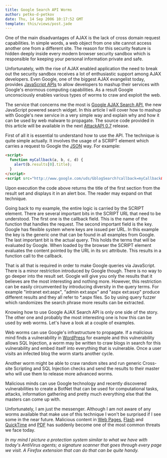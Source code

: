```yaml
---
title: Google Search API Worms
author: petko-d-petkov
date: Thu, 14 Sep 2006 10:17:52 GMT
template: this/views/post.jade
---
```


One of the main disadvantages of AJAX is the lack of cross domain request capabilities. In simple words, a web object from one site cannot access another one from a different site. The reason for this security feature is hidden deeply inside every modern browser security sandbox which is responsible for keeping your personal information private and safe.

Unfortunately, with the rise of AJAX enabled application the need to break out the security sandbox receives a lot of enthusiastic support among AJAX developers.  Even Google, one of the biggest AJAX evangelist today, provides [JavaScript APIs](http://code.google.com) to allow developers to mashup their services with Google's enormous computing capabilities. As a result Google unconsciously enables various types of worms to craw and exploit the web.

The service that concerns me the most is [Google AJAX Search API](http://code.google.com/apis/ajaxsearch/), the new JavaScript powered search widget. In this article I will cover how to mashup with Google's new service in a very simple way and explain why and how it can be used by web malware to propagate. The source code provided in this article will be available in the next [AttackAPI 0.7](/blog/attackapi) release.

First of all it is essential to understand how to use the API. The technique is quite simple actually. It involves the usage of a SCRIPT element which carries a request to Google the [JSON](http://www.json.org/) way. For example:

```html
<script>
  function myCallback(a, b, c, d) {
    alert(b.results[0].title);
  }
</script>
<script src="http://www.google.com/uds/GblogSearch?callback=myCallback&context=0&lstkp=0&rsz=small&hl=en&q=Google&key=internal-documentation&v=0.1" src="text/javascript"></script>
```

Upon execution the code above returns the title of the first section from the result set and displays it in an alert box. The reader may expand on that technique.

Going back to my example, the entire logic is carried by the SCRIPT element. There are several important bits in the SCRIPT URL that need to be understood. The first one is the callback field. This is the name of the function that handles the request. The second important field is the key. Google has flexible system where keys are issued per URL. In this example the key is the generic one that can be found in all examples from Google. The last important bit is the actual query. This holds the terms that will be evaluated by Google. When loaded by the browser the SCRIPT element evaluates the content pointed by the URL in its src attribute. This results in a function call to the callback.

That is all that is required in order to make Google queries via JavaScript. There is a minor restriction introduced by Google though. There is no way to go deeper into the result set. Google will give you only the results that it believes are the most interesting and nothing more. However, this restriction can be easily circumvented by introducing diversity in the query terms. For example "intranet ext:aspx", "admin ext:aspx" and "aspx ext:asxp" produce different results and they all refer to *.aspx files. So by using query fuzzer which randomizes the search phrase more results can be extracted.

Knowing how to use Google AJAX Search API is only one side of the story. The other one and probably the most interesting one is how this can be used by web worms. Let's have a look at a couple of examples.

Web worms can use Google's infrastructure to propagate. If a malicious mind finds a vulnerability in [WordPress](http://www.wordpress.org) for example and this vulnerability allows SQL Injection, a worm may be written to craw blogs in search for this vulnerability and embed itself into everything that is vulnerable. Once a user visits an infected blog the worm starts another cycle.

Another worm might be able to craw random sites and run generic Cross-site Scripting and SQL Injection checks and send the results to their master who will use them to release more advanced worms.

Malicious minds can use Google technology and recently discovered vulnerabilities to create a BotNet that can be used for computational tasks, attacks, information gathering and pretty much everything else that the masters can come up with.

Unfortunately, I am just the messenger. Although I am not aware of any worms available that make use of this technique I won't be surprised if I see some in the near future. Malicious content in [Web Pages](/blog/backdooring-web-pages), [Flash](/blog/backdooring-flash-objects-receipt) and [QuickTime](/blog/backdooring-quicktime-movies) and [PDF](http://michaeldaw.org/md-hacks/backdooring-pdf-files/) has suddenly become one of the most common threats we face today.

_In my mind I picture a protection system similar to what we have with today's AntiVirus agents; a signature scanner that goes through every page we visit. A Firefox extension that can do that can be quite handy._
